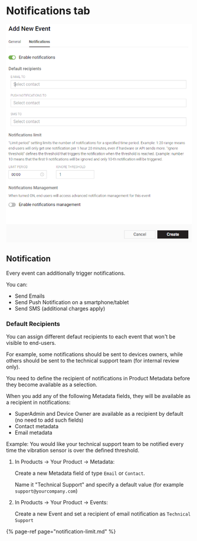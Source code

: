 # Notifications tab

![](../../../../.gitbook/assets/new_ev_notifspng.png)

## Notification

Every event can additionally trigger notifications.

You can:

* Send Emails
* Send Push Notification on a smartphone/tablet
* Send SMS \(additional charges apply\)

### Default Recipients

You can assign different defaut recipients to each event that won't be visible to end-users.

For example, some notifications should be sent to devices owners, while others should be sent to the technical support team \(for internal review only\).

You need to define the recipient of notifications in Product Metadata before they become available as a selection.

When you add any of the following Metadata fields, they will be available as a recipient in notifications:

* SuperAdmin and Device Owner are available as a recipient by default \(no need to add such fields\)
* Contact metadata
* Email metadata

Example: You would like your technical support team to be notified every time the vibration sensor is over the defined threshold.

1. In Products -&gt; Your Product -&gt; Metadata:

   Create a new Metadata field of type `Email` or `Contact`.

   Name it "Technical Support" and specify a default value \(for example `support@yourcompany.com`\)

2. In Products -&gt; Your Product -&gt; Events:

   Create a new Event and set a recipient of email notification as `Technical Support`

{% page-ref page="notification-limit.md" %}













